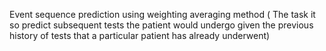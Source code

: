 Event sequence prediction using weighting averaging method ( The task it so predict subsequent tests the 
patient would undergo given the previous history of tests that a particular patient has already underwent)
